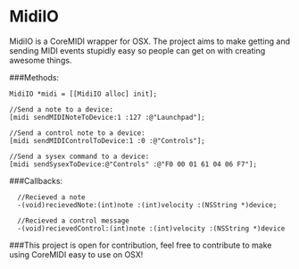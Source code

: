 MidiIO
======

MidiIO is a CoreMIDI wrapper for OSX. 
The project aims to make getting and sending MIDI events stupidly easy so people can get on with creating awesome things.

###Methods:
  
    MidiIO *midi = [[MidiIO alloc] init];
    
    //Send a note to a device:
    [midi sendMIDINoteToDevice:1 :127 :@"Launchpad"];
     
    //Send a control note to a device:
    [midi sendMIDIControlToDevice:1 :0 :@"Controls"];
    
    //Send a sysex command to a device:
    [midi sendSysexToDevice:@"Controls" :@"F0 00 01 61 04 06 F7"];
      
      
###Callbacks:
      
      //Recieved a note
      -(void)recievedNote:(int)note :(int)velocity :(NSString *)device;
    
      //Recieved a control message
      -(void)recievedControl:(int)note :(int)velocity :(NSString *)device



###This project is open for contribution, feel free to contribute to make using CoreMIDI easy to use on OSX!
